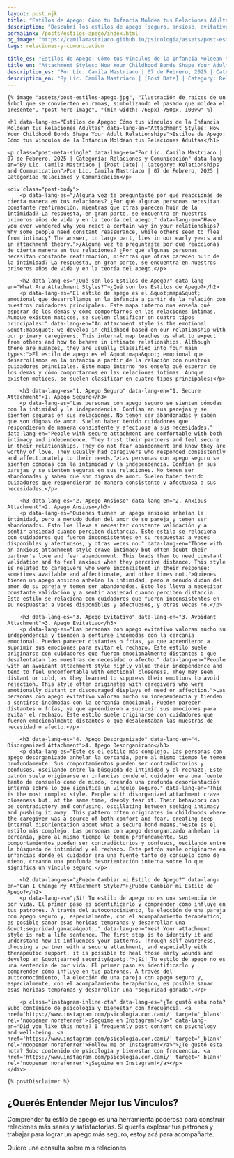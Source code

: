 ```yaml
---
layout: post.njk
title: "Estilos de Apego: Cómo tu Infancia Moldea tus Relaciones Adultas | Blog Camila Mastriaco"
description: "Descubrí los estilos de apego (seguro, ansioso, evitativo y desorganizado) y entendé cómo tus primeros vínculos afectan tu forma de amar y relacionarte hoy."
permalink: /posts/estilos-apego/index.html
og_image: "https://camilamastriaco.github.io/psicologia/assets/post-estilos-apego.jpg"
tags: relaciones-y-comunicacion

title_es: "Estilos de Apego: Cómo tus Vínculos de la Infancia Moldean tus Relaciones Adultas"
title_en: "Attachment Styles: How Your Childhood Bonds Shape Your Adult Relationships"
description_es: "Por Lic. Camila Mastriaco | 07 de Febrero, 2025 | Categoría: Relaciones y Comunicación"
description_en: "By Lic. Camila Mastriaco | [Post Date] | Category: Relationships and Communication"
---
```




    {% image "assets/post-estilos-apego.jpg", "Ilustración de raíces de un árbol que se convierten en ramas, simbolizando el pasado que moldea el presente", "post-hero-image", "(min-width: 768px) 750px, 100vw" %}
    
    <h1 data-lang-es="Estilos de Apego: Cómo tus Vínculos de la Infancia Moldean tus Relaciones Adultas" data-lang-en="Attachment Styles: How Your Childhood Bonds Shape Your Adult Relationships">Estilos de Apego: Cómo tus Vínculos de la Infancia Moldean tus Relaciones Adultas</h1>
<div id="share-buttons-container"></div>

    <p class="post-meta-single" data-lang-es="Por Lic. Camila Mastriaco | 07 de Febrero, 2025 | Categoría: Relaciones y Comunicación" data-lang-en="By Lic. Camila Mastriaco | [Post Date] | Category: Relationships and Communication">Por Lic. Camila Mastriaco | 07 de Febrero, 2025 | Categoría: Relaciones y Comunicación</p>
    
    <div class="post-body">
        <p data-lang-es="¿Alguna vez te preguntaste por qué reaccionás de cierta manera en tus relaciones? ¿Por qué algunas personas necesitan constante reafirmación, mientras que otras parecen huir de la intimidad? La respuesta, en gran parte, se encuentra en nuestros primeros años de vida y en la teoría del apego." data-lang-en="Have you ever wondered why you react a certain way in your relationships? Why some people need constant reassurance, while others seem to flee from intimacy? The answer, in large part, lies in our early years and in attachment theory.">¿Alguna vez te preguntaste por qué reaccionás de cierta manera en tus relaciones? ¿Por qué algunas personas necesitan constante reafirmación, mientras que otras parecen huir de la intimidad? La respuesta, en gran parte, se encuentra en nuestros primeros años de vida y en la teoría del apego.</p>

        <h2 data-lang-es="¿Qué son los Estilos de Apego?" data-lang-en="What Are Attachment Styles?">¿Qué son los Estilos de Apego?</h2>
        <p data-lang-es="El estilo de apego es el &quot;mapa&quot; emocional que desarrollamos en la infancia a partir de la relación con nuestros cuidadores principales. Este mapa interno nos enseña qué esperar de los demás y cómo comportarnos en las relaciones íntimas. Aunque existen matices, se suelen clasificar en cuatro tipos principales:" data-lang-en="An attachment style is the emotional &quot;map&quot; we develop in childhood based on our relationship with our primary caregivers. This internal map teaches us what to expect from others and how to behave in intimate relationships. Although there are nuances, they are usually classified into four main types:">El estilo de apego es el &quot;mapa&quot; emocional que desarrollamos en la infancia a partir de la relación con nuestros cuidadores principales. Este mapa interno nos enseña qué esperar de los demás y cómo comportarnos en las relaciones íntimas. Aunque existen matices, se suelen clasificar en cuatro tipos principales:</p>
        
        <h3 data-lang-es="1. Apego Seguro" data-lang-en="1. Secure Attachment">1. Apego Seguro</h3>
        <p data-lang-es="Las personas con apego seguro se sienten cómodas con la intimidad y la independencia. Confían en sus parejas y se sienten seguras en sus relaciones. No temen ser abandonadas y saben que son dignas de amor. Suelen haber tenido cuidadores que respondieron de manera consistente y afectuosa a sus necesidades." data-lang-en="People with secure attachment are comfortable with both intimacy and independence. They trust their partners and feel secure in their relationships. They do not fear abandonment and know they are worthy of love. They usually had caregivers who responded consistently and affectionately to their needs.">Las personas con apego seguro se sienten cómodas con la intimidad y la independencia. Confían en sus parejas y se sienten seguras en sus relaciones. No temen ser abandonadas y saben que son dignas de amor. Suelen haber tenido cuidadores que respondieron de manera consistente y afectuosa a sus necesidades.</p>

        <h3 data-lang-es="2. Apego Ansioso" data-lang-en="2. Anxious Attachment">2. Apego Ansioso</h3>
        <p data-lang-es="Quienes tienen un apego ansioso anhelan la intimidad, pero a menudo dudan del amor de su pareja y temen ser abandonados. Esto los lleva a necesitar constante validación y a sentir ansiedad cuando perciben distancia. Este estilo se relaciona con cuidadores que fueron inconsistentes en su respuesta: a veces disponibles y afectuosos, y otras veces no." data-lang-en="Those with an anxious attachment style crave intimacy but often doubt their partner's love and fear abandonment. This leads them to need constant validation and to feel anxious when they perceive distance. This style is related to caregivers who were inconsistent in their response: sometimes available and affectionate, and other times not.">Quienes tienen un apego ansioso anhelan la intimidad, pero a menudo dudan del amor de su pareja y temen ser abandonados. Esto los lleva a necesitar constante validación y a sentir ansiedad cuando perciben distancia. Este estilo se relaciona con cuidadores que fueron inconsistentes en su respuesta: a veces disponibles y afectuosos, y otras veces no.</p>

        <h3 data-lang-es="3. Apego Evitativo" data-lang-en="3. Avoidant Attachment">3. Apego Evitativo</h3>
        <p data-lang-es="Las personas con apego evitativo valoran mucho su independencia y tienden a sentirse incómodas con la cercanía emocional. Pueden parecer distantes o frías, ya que aprendieron a suprimir sus emociones para evitar el rechazo. Este estilo suele originarse con cuidadores que fueron emocionalmente distantes o que desalentaban las muestras de necesidad o afecto." data-lang-en="People with an avoidant attachment style highly value their independence and tend to feel uncomfortable with emotional closeness. They may seem distant or cold, as they learned to suppress their emotions to avoid rejection. This style often originates with caregivers who were emotionally distant or discouraged displays of need or affection.">Las personas con apego evitativo valoran mucho su independencia y tienden a sentirse incómodas con la cercanía emocional. Pueden parecer distantes o frías, ya que aprendieron a suprimir sus emociones para evitar el rechazo. Este estilo suele originarse con cuidadores que fueron emocionalmente distantes o que desalentaban las muestras de necesidad o afecto.</p>
        
        <h3 data-lang-es="4. Apego Desorganizado" data-lang-en="4. Disorganized Attachment">4. Apego Desorganizado</h3>
        <p data-lang-es="Este es el estilo más complejo. Las personas con apego desorganizado anhelan la cercanía, pero al mismo tiempo le temen profundamente. Sus comportamientos pueden ser contradictorios y confusos, oscilando entre la búsqueda de intimidad y el rechazo. Este patrón suele originarse en infancias donde el cuidador era una fuente tanto de consuelo como de miedo, creando una profunda desorientación interna sobre lo que significa un vínculo seguro." data-lang-en="This is the most complex style. People with disorganized attachment crave closeness but, at the same time, deeply fear it. Their behaviors can be contradictory and confusing, oscillating between seeking intimacy and pushing it away. This pattern often originates in childhoods where the caregiver was a source of both comfort and fear, creating deep internal disorientation about what a secure bond means.">Este es el estilo más complejo. Las personas con apego desorganizado anhelan la cercanía, pero al mismo tiempo le temen profundamente. Sus comportamientos pueden ser contradictorios y confusos, oscilando entre la búsqueda de intimidad y el rechazo. Este patrón suele originarse en infancias donde el cuidador era una fuente tanto de consuelo como de miedo, creando una profunda desorientación interna sobre lo que significa un vínculo seguro.</p>

        <h2 data-lang-es="¿Puedo Cambiar mi Estilo de Apego?" data-lang-en="Can I Change My Attachment Style?">¿Puedo Cambiar mi Estilo de Apego?</h2>
        <p data-lang-es="¡Sí! Tu estilo de apego no es una sentencia de por vida. El primer paso es identificarlo y comprender cómo influye en tus patrones. A través del autoconocimiento, la elección de una pareja con apego seguro y, especialmente, con el acompañamiento terapéutico, es posible sanar esas heridas tempranas y desarrollar una &quot;seguridad ganada&quot;." data-lang-en="Yes! Your attachment style is not a life sentence. The first step is to identify it and understand how it influences your patterns. Through self-awareness, choosing a partner with a secure attachment, and especially with therapeutic support, it is possible to heal those early wounds and develop an &quot;earned security&quot;.">¡Sí! Tu estilo de apego no es una sentencia de por vida. El primer paso es identificarlo y comprender cómo influye en tus patrones. A través del autoconocimiento, la elección de una pareja con apego seguro y, especialmente, con el acompañamiento terapéutico, es posible sanar esas heridas tempranas y desarrollar una "seguridad ganada".</p>
        
        <p class="instagram-inline-cta" data-lang-es="¿Te gustó esta nota? Subo contenido de psicología y bienestar con frecuencia. <a href='https://www.instagram.com/psicologia.con.cami/' target='_blank' rel='noopener noreferrer'>¡Seguime en Instagram!</a>" data-lang-en="Did you like this note? I frequently post content on psychology and well-being. <a href='https://www.instagram.com/psicologia.con.cami/' target='_blank' rel='noopener noreferrer'>Follow me on Instagram!</a>">¿Te gustó esta nota? Subo contenido de psicología y bienestar con frecuencia. <a href='https://www.instagram.com/psicologia.con.cami/' target='_blank' rel='noopener noreferrer'>¡Seguime en Instagram!</a></p>
    </div>
    
    {% postDisclaimer %}

<section id="cta-post" class="no-padding-bottom" class="animate-on-scroll">
        <h2 data-lang-es="¿Querés Entender Mejor tus Vínculos?" data-lang-en="Want to Better Understand Your Bonds?">¿Querés Entender Mejor tus Vínculos?</h2>
        <p data-lang-es="Comprender tu estilo de apego es una herramienta poderosa para construir relaciones más sanas y satisfactorias. Si querés explorar tus patrones y trabajar para lograr un apego más seguro, estoy acá para acompañarte." data-lang-en="Understanding your attachment style is a powerful tool for building healthier and more satisfying relationships. If you want to explore your patterns and work towards a more secure attachment, I'm here to support you.">Comprender tu estilo de apego es una herramienta poderosa para construir relaciones más sanas y satisfactorias. Si querés explorar tus patrones y trabajar para lograr un apego más seguro, estoy acá para acompañarte.</p>
        <a 
            class="btn whatsapp-trigger" 
            data-location="post_apego_cta" 
            target="_blank" 
            rel="noopener noreferrer" 
            data-lang-es="Quiero una consulta sobre mis relaciones" 
            data-lang-en="I want a consultation about my relationships" 
            data-whatsapp-es="Hola Camila, leí tu nota sobre estilos de apego y quisiera consultarte sobre las sesiones." 
            data-whatsapp-en="Hi Camila, I read your note about attachment styles and would like to ask about the sessions." 
        >Quiero una consulta sobre mis relaciones</a>
    </section>